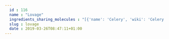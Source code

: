```yaml
---
  id : 116
  name : "Lovage"
  ingredients_sharing_molecules : "[{'name': 'Celery', 'wiki': 'Celery', 'id': 329, 'category': 'Spice', 'common_molecules': [89594, 6549, 5280443, 10582, 4276, 7460, 5367719, 6054, 17100, 5280598, 527, 638278, 6072, 26447, 5363388, 644104, 5280511, 650, 7461, 8103, 13144, 4788, 637775, 26049, 6986, 247, 61020, 8452, 6918391, 11142, 853433, 638011, 1889, 15394, 5317309, 642376, 637566, 240, 33931, 7462, 61361, 444539, 5365811, 5281167, 8130, 798, 6569, 4114, 441005, 7284, 6561, 10430, 637542, 441484, 22311, 8194, 107971, 5284639, 10448, 11463, 338, 7288, 8723, 8294, 11552, 79803, 1110, 1549025, 6050, 6654, 7463, 7439, 5318042, 31260, 2345, 5280863, 442501, 784, 10393, 439341, 7150, 5280343, 1549026, 10659, 126, 643915, 998, 7847, 445070, 768, 519361, 323, 11230, 1183, 9862, 5281553, 5281708, 637511, 31253, 5284503, 802, 111037, 72, 61503, 643941, 332, 999, 7794, 439246, 244, 8768, 5281654, 7362, 439263, 454, 107, 878, 5280445, 637563, 8063, 14896, 18635, 7858, 6989, 6616, 8857, 5315892, 11509, 180, 6184, 643779, 6251, 439533, 11128, 173843, 31289, 7654]}, {'name': 'Laurel', 'wiki': 'Laurus_nobilis', 'id': 305, 'category': 'Plant', 'common_molecules': [89594, 6549, 5280443, 10582, 10364, 7460, 6054, 17100, 5280598, 527, 638278, 6072, 637775, 5363388, 644104, 5280511, 650, 7461, 5367719, 13144, 442355, 441005, 4788, 159055, 26049, 6986, 247, 61020, 8452, 6918391, 11142, 853433, 6560, 638011, 1889, 15394, 5280445, 637566, 240, 33931, 7462, 444539, 5365811, 5281167, 8130, 798, 6569, 5281168, 2758, 64685, 7284, 6432404, 6561, 10430, 637542, 441484, 22311, 107971, 5284639, 10448, 11463, 338, 7288, 8723, 8294, 11552, 79803, 1110, 1549025, 6050, 6654, 7463, 7439, 5318042, 31260, 2345, 5280863, 442501, 784, 10393, 439341, 7150, 5280343, 1549026, 126, 998, 7847, 445070, 768, 519361, 323, 11230, 1183, 9862, 5281553, 5281708, 637511, 31253, 5284503, 802, 111037, 72, 61503, 643941, 999, 439246, 244, 8768, 26447, 439263, 454, 107, 12020, 878, 637563, 7127, 7778, 8063, 14896, 18635, 7858, 6989, 6616, 8857, 5315892, 11509, 180, 6184, 643779, 325, 6251, 439533, 11128, 7654]}, {'name': 'Dill', 'wiki': 'Dill', 'id': 256, 'category': 'Herb', 'common_molecules': [89594, 6549, 5280443, 5280598, 10364, 4276, 7460, 6054, 17100, 7284, 527, 638278, 6072, 637775, 5363388, 644104, 5280511, 650, 7461, 5367719, 13144, 4788, 159055, 26049, 6986, 247, 61020, 8452, 6918391, 11142, 853433, 638011, 1889, 15394, 5280445, 637566, 240, 33931, 7462, 61361, 444539, 5365811, 5281167, 8130, 798, 6569, 2758, 4114, 441005, 6561, 637542, 441484, 22311, 107971, 5284639, 10448, 11463, 338, 7288, 8723, 8294, 11552, 79803, 1110, 6050, 6654, 7463, 7439, 5318042, 31260, 2345, 5280863, 442501, 784, 10393, 439341, 7150, 5280343, 1549026, 10659, 126, 998, 7847, 445070, 768, 323, 11230, 1183, 9862, 5281553, 5281708, 637511, 31253, 5284503, 802, 957, 72, 61503, 643941, 332, 999, 439246, 244, 16666, 8768, 5281654, 26447, 439263, 454, 107, 12020, 878, 637563, 8063, 14896, 18635, 7858, 6989, 6616, 8857, 5315892, 11509, 180, 6184, 643779, 325, 6251, 7362, 439533, 11128, 173843, 31289, 7654]}, {'name': 'Coriander', 'wiki': 'Coriander', 'id': 254, 'category': 'Herb', 'common_molecules': [89594, 6549, 5280443, 5280598, 4276, 7460, 5367719, 6054, 17100, 7284, 527, 638278, 6072, 637775, 5363388, 644104, 5280511, 650, 7461, 8103, 13144, 441005, 4788, 159055, 26049, 6986, 247, 61020, 8452, 11142, 853433, 638011, 1889, 15394, 5280445, 637566, 240, 33931, 7462, 444539, 5365811, 8130, 798, 6569, 5281168, 2758, 4114, 64685, 6561, 637542, 441484, 22311, 8194, 107971, 5284639, 10448, 11463, 338, 7288, 8723, 8294, 11552, 79803, 1110, 1549025, 6050, 6654, 7463, 7439, 5318042, 5352438, 31260, 2345, 5280863, 442501, 784, 10393, 439341, 7150, 5280343, 1549026, 126, 998, 7847, 445070, 768, 323, 11230, 1183, 9862, 5281553, 5281708, 637511, 31253, 5284503, 802, 957, 72, 61503, 643941, 332, 999, 439246, 244, 16666, 8768, 5281654, 26447, 111037, 439263, 454, 107, 878, 637563, 8063, 14896, 18635, 7858, 6989, 6616, 8857, 5315892, 11509, 180, 6184, 643779, 6251, 7362, 439533, 11128, 31289, 7654]}, {'name': 'Ginger', 'wiki': 'Ginger', 'id': 333, 'category': 'Spice', 'common_molecules': [89594, 6549, 5280443, 10582, 10364, 7460, 5367719, 6054, 17100, 5280598, 527, 638278, 6072, 637775, 5363388, 644104, 5280511, 650, 7461, 8103, 13144, 442355, 441005, 4788, 159055, 26049, 6986, 247, 61020, 8452, 6918391, 92139, 11142, 853433, 6560, 638011, 1889, 15394, 5280445, 637566, 240, 33931, 7462, 444539, 5365811, 8130, 798, 6569, 2758, 64685, 7284, 6432404, 6561, 637542, 441484, 22311, 8194, 107971, 5284639, 10448, 11463, 338, 7288, 8723, 11552, 79803, 1110, 1549025, 6050, 6654, 7463, 5318042, 31260, 2345, 5280863, 442501, 784, 10393, 439341, 7150, 5280343, 1549026, 126, 998, 7847, 445070, 768, 519361, 323, 11230, 1183, 9862, 5281708, 637511, 31253, 5284503, 802, 957, 72, 61503, 643941, 999, 7794, 439246, 244, 8768, 26447, 111037, 439263, 454, 107, 12020, 878, 637563, 14896, 18635, 7858, 6989, 6616, 8857, 5315892, 11509, 180, 6184, 643779, 6251, 7362, 439533, 11128, 31289, 7654]}]"
  slug : lovage
  date : 2019-03-26T08:47:11+01:00
---
```



